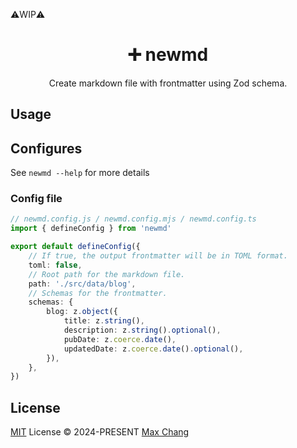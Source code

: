 ⚠️WIP⚠️

<h1 align="center">➕ newmd </h1>

<p align="center">Create markdown file with frontmatter using Zod schema.</p>

## Usage

## Configures

See `newmd --help` for more details

### Config file

```ts
// newmd.config.js / newmd.config.mjs / newmd.config.ts
import { defineConfig } from 'newmd'

export default defineConfig({
    // If true, the output frontmatter will be in TOML format.
    toml: false,
    // Root path for the markdown file.
    path: './src/data/blog',
    // Schemas for the frontmatter.
    schemas: {
        blog: z.object({
            title: z.string(),
            description: z.string().optional(),
            pubDate: z.coerce.date(),
            updatedDate: z.coerce.date().optional(),
        }),
    },
})
```

## License

[MIT](./LICENSE) License © 2024-PRESENT [Max Chang](https://github.com/maxchang3)
